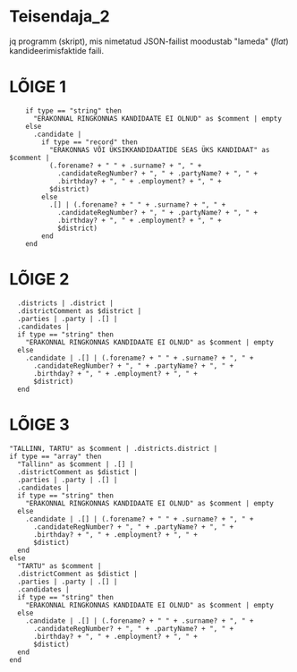 # Teisendaja_2

jq programm (skript), mis nimetatud JSON-failist moodustab "lameda" (_flat_) kandideerimisfaktide faili.

# LÕIGE 1

        if type == "string" then
          "ERAKONNAL RINGKONNAS KANDIDAATE EI OLNUD" as $comment | empty
        else
          .candidate |
            if type == "record" then
              "ERAKONNAS VÕI ÜKSIKKANDIDAATIDE SEAS ÜKS KANDIDAAT" as $comment |
              (.forename? + " " + .surname? + ", " +
                .candidateRegNumber? + ", " + .partyName? + ", " + 
                .birthday? + ", " + .employment? + ", " +
              $district)
            else
              .[] | (.forename? + " " + .surname? + ", " +
                .candidateRegNumber? + ", " + .partyName? + ", " + 
                .birthday? + ", " + .employment? + ", " +
                $district)
            end
        end

# LÕIGE 2

      .districts | .district | 
      .districtComment as $district |
      .parties | .party | .[] |
      .candidates | 
      if type == "string" then
        "ERAKONNAL RINGKONNAS KANDIDAATE EI OLNUD" as $comment | empty
      else
        .candidate | .[] | (.forename? + " " + .surname? + ", " +
          .candidateRegNumber? + ", " + .partyName? + ", " + 
          .birthday? + ", " + .employment? + ", " +
          $district)
      end

# LÕIGE 3

    "TALLINN, TARTU" as $comment | .districts.district |
    if type == "array" then
      "Tallinn" as $comment | .[] |
      .districtComment as $distict |
      .parties | .party | .[] |
      .candidates | 
      if type == "string" then
        "ERAKONNAL RINGKONNAS KANDIDAATE EI OLNUD" as $comment | empty
      else
        .candidate | .[] | (.forename? + " " + .surname? + ", " +
          .candidateRegNumber? + ", " + .partyName? + ", " + 
          .birthday? + ", " + .employment? + ", " +
          $distict)
      end
    else
      "TARTU" as $comment |
      .districtComment as $distict |
      .parties | .party | .[] |
      .candidates | 
      if type == "string" then
        "ERAKONNAL RINGKONNAS KANDIDAATE EI OLNUD" as $comment | empty
      else
        .candidate | .[] | (.forename? + " " + .surname? + ", " +
          .candidateRegNumber? + ", " + .partyName? + ", " + 
          .birthday? + ", " + .employment? + ", " +
          $distict)
      end
    end

